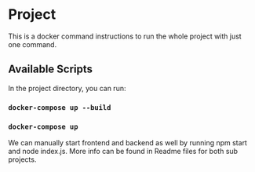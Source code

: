 # Project

This is a docker command instructions to run the whole project with just one command.

## Available Scripts

In the project directory, you can run:

### `docker-compose up --build`

### `docker-compose up`

We can manually start frontend and backend as well by running npm start and node index.js. More info can be found in Readme files for both sub projects.